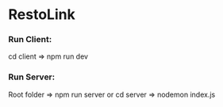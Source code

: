 # RestoLink

### Run Client:

cd client => npm run dev

### Run Server:

Root folder => npm run server
or cd server => nodemon index.js
